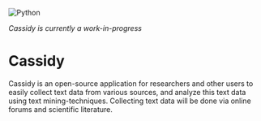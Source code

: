 ![Python](https://img.shields.io/badge/python-v3.11+-blue.svg)

*Cassidy is currently a work-in-progress*
# Cassidy
Cassidy is an open-source application for researchers and other users to easily collect text data from various sources, and analyze this text data using text mining-techniques. Collecting text data will be done via online forums and scientific literature.
